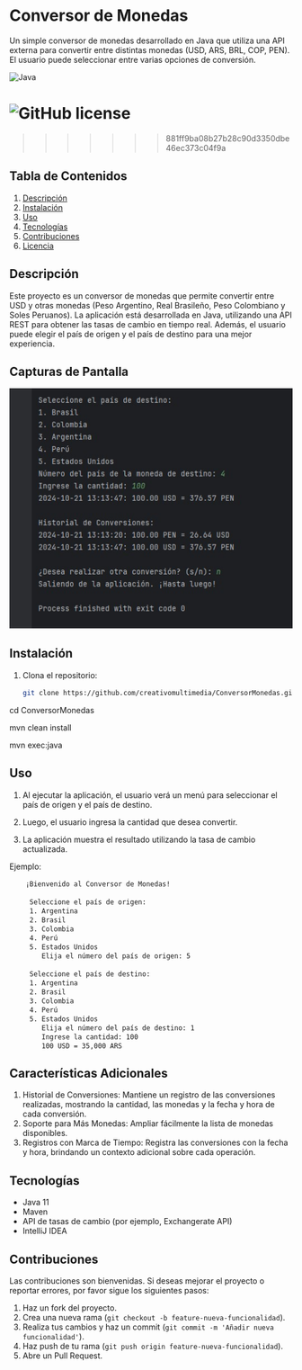 # Conversor de Monedas

Un simple conversor de monedas desarrollado en Java que utiliza una API externa para convertir entre distintas monedas (USD, ARS, BRL, COP, PEN). El usuario puede seleccionar entre varias opciones de conversión.

![Java](https://img.shields.io/badge/Java-11-blue)

![GitHub license](https://img.shields.io/badge/license-MIT-brightgreen)
=======

>>>>>>> 881ff9ba08b27b28c90d3350dbe46ec373c04f9a

## Tabla de Contenidos
1. [Descripción](#descripción)
2. [Instalación](#instalación)
3. [Uso](#uso)
4. [Tecnologías](#tecnologías)
5. [Contribuciones](#contribuciones)
6. [Licencia](#licencia)

## Descripción

Este proyecto es un conversor de monedas que permite convertir entre USD y otras monedas (Peso Argentino, Real Brasileño, Peso Colombiano y Soles Peruanos). La aplicación está desarrollada en Java, utilizando una API REST para obtener las tasas de cambio en tiempo real. Además, el usuario puede elegir el país de origen y el país de destino para una mejor experiencia.

## Capturas de Pantalla
![Captura de Pantalla](https://github.com/creativomultimedia/ConversorMonedas/blob/main/Conversor-Actualizado.jpg)

## Instalación

1. Clona el repositorio:

   ```bash
   git clone https://github.com/creativomultimedia/ConversorMonedas.git

cd ConversorMonedas

mvn clean install

mvn exec:java

## Uso

1. Al ejecutar la aplicación, el usuario verá un menú para seleccionar el país de origen y el país de destino.

2. Luego, el usuario ingresa la cantidad que desea convertir.
3. La aplicación muestra el resultado utilizando la tasa de cambio actualizada.

Ejemplo:

        ¡Bienvenido al Conversor de Monedas!
      
         Seleccione el país de origen:
         1. Argentina
         2. Brasil
         3. Colombia
         4. Perú
         5. Estados Unidos
            Elija el número del país de origen: 5
      
         Seleccione el país de destino:
         1. Argentina
         2. Brasil
         3. Colombia
         4. Perú
         5. Estados Unidos
            Elija el número del país de destino: 1
            Ingrese la cantidad: 100
            100 USD = 35,000 ARS


## Características Adicionales
1. Historial de Conversiones: Mantiene un registro de las conversiones realizadas, mostrando la cantidad, las monedas y la fecha y hora de cada conversión.
2. Soporte para Más Monedas: Ampliar fácilmente la lista de monedas disponibles.
3. Registros con Marca de Tiempo: Registra las conversiones con la fecha y hora, brindando un contexto adicional sobre cada operación.



## Tecnologías

- Java 11
- Maven
- API de tasas de cambio (por ejemplo, Exchangerate API)
- IntelliJ IDEA

## Contribuciones

Las contribuciones son bienvenidas. Si deseas mejorar el proyecto o reportar errores, por favor sigue los siguientes pasos:

1. Haz un fork del proyecto.
2. Crea una nueva rama (`git checkout -b feature-nueva-funcionalidad`).
3. Realiza tus cambios y haz un commit (`git commit -m 'Añadir nueva funcionalidad'`).
4. Haz push de tu rama (`git push origin feature-nueva-funcionalidad`).
5. Abre un Pull Request.

